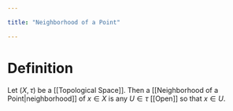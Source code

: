 ```yaml
---

title: "Neighborhood of a Point"

---
```

# Definition
Let $(X, \tau)$ be a [[Topological Space]]. Then a [[Neighborhood of a Point|neighborhood]] of $x \in X$ is any $U \in \tau$ [[Open]] so that $x \in U$.